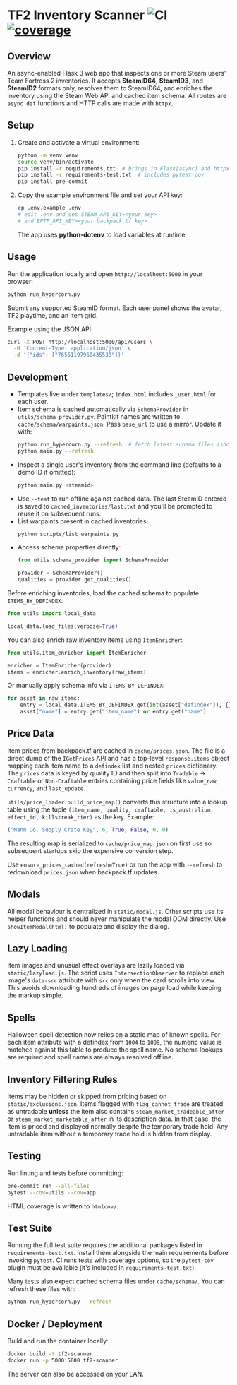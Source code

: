 # TF2 Inventory Scanner ![CI](https://github.com/dankrr/tf2-inventory-scanner/actions/workflows/ci.yml/badge.svg) [![coverage](https://codecov.io/gh/dankrr/tf2-inventory-scanner/branch/main/graph/badge.svg)](https://codecov.io/gh/dankrr/tf2-inventory-scanner)

## Overview

An async-enabled Flask 3 web app that inspects one or more Steam users' Team Fortress 2 inventories. It accepts **SteamID64**, **SteamID3**, and **SteamID2** formats only, resolves them to SteamID64, and enriches the inventory using the Steam Web API and cached item schema. All routes are `async def` functions and HTTP calls are made with `httpx`.

## Setup

1. Create and activate a virtual environment:
   ```bash
   python -m venv venv
   source venv/bin/activate
   pip install -r requirements.txt  # brings in Flask[async] and httpx
   pip install -r requirements-test.txt  # includes pytest-cov
   pip install pre-commit
   ```
2. Copy the example environment file and set your API key:
   ```bash
   cp .env.example .env
   # edit .env and set STEAM_API_KEY=<your key>
   # and BPTF_API_KEY=<your backpack.tf key>
   ```
   The app uses **python-dotenv** to load variables at runtime.

## Usage

Run the application locally and open `http://localhost:5000` in your browser:
```bash
python run_hypercorn.py
```
Submit any supported SteamID format. Each user panel shows the avatar, TF2 playtime, and an item grid.

Example using the JSON API:
```bash
curl -X POST http://localhost:5000/api/users \
  -H 'Content-Type: application/json' \
  -d '{"ids": ["76561197960435530"]}'
```

## Development

- Templates live under `templates/`; `index.html` includes `_user.html` for each user.
- Item schema is cached automatically via `SchemaProvider` in
  `utils/schema_provider.py`. Paintkit names are written to
  `cache/schema/warpaints.json`. Pass `base_url` to use a mirror. Update it with:
  ```bash
  python run_hypercorn.py --refresh  # fetch latest schema files (shows progress)
  python main.py --refresh
  ```
- Inspect a single user's inventory from the command line (defaults to a demo
  ID if omitted):
  ```bash
  python main.py <steamid>
  ```
 - Use `--test` to run offline against cached data. The last SteamID entered is
   saved to `cached_inventories/last.txt` and you'll be prompted to reuse it on
   subsequent runs.
- List warpaints present in cached inventories:
  ```bash
  python scripts/list_warpaints.py
  ```
- Access schema properties directly:
  ```python
  from utils.schema_provider import SchemaProvider

  provider = SchemaProvider()
  qualities = provider.get_qualities()
  ```
Before enriching inventories, load the cached schema to populate
`ITEMS_BY_DEFINDEX`:
```python
from utils import local_data

local_data.load_files(verbose=True)
```
You can also enrich raw inventory items using `ItemEnricher`:
```python
from utils.item_enricher import ItemEnricher

enricher = ItemEnricher(provider)
items = enricher.enrich_inventory(raw_items)
```
Or manually apply schema info via `ITEMS_BY_DEFINDEX`:
```python
for asset in raw_items:
    entry = local_data.ITEMS_BY_DEFINDEX.get(int(asset["defindex"]), {})
    asset["name"] = entry.get("item_name") or entry.get("name")
```

## Price Data

Item prices from backpack.tf are cached in `cache/prices.json`. The file is a
direct dump of the `IGetPrices` API and has a top-level `response.items` object
mapping each item name to a `defindex` list and nested `prices` dictionary. The
`prices` data is keyed by quality ID and then split into `Tradable` →
`Craftable` or `Non-Craftable` entries containing price fields like
`value_raw`, `currency`, and `last_update`.

`utils/price_loader.build_price_map()` converts this structure into a lookup
table using the tuple `(item_name, quality, craftable, is_australium,
effect_id, killstreak_tier)` as the key. Example:

```python
("Mann Co. Supply Crate Key", 6, True, False, 0, 0)
```

The resulting map is serialized to `cache/price_map.json` on first use so
subsequent startups skip the expensive conversion step.

Use `ensure_prices_cached(refresh=True)` or run the app with `--refresh` to
redownload `prices.json` when backpack.tf updates.

## Modals

All modal behaviour is centralized in `static/modal.js`. Other scripts use
its helper functions and should never manipulate the modal DOM directly.
Use `showItemModal(html)` to populate and display the dialog.

## Lazy Loading

Item images and unusual effect overlays are lazily loaded via
`static/lazyload.js`. The script uses `IntersectionObserver` to replace each
image's `data-src` attribute with `src` only when the card scrolls into view.
This avoids downloading hundreds of images on page load while keeping the
markup simple.

## Spells

Halloween spell detection now relies on a static map of known spells. For each
item attribute with a defindex from `1004` to `1009`, the numeric value is
matched against this table to produce the spell name. No schema lookups are
required and spell names are always resolved offline.

## Inventory Filtering Rules

Items may be hidden or skipped from pricing based on `static/exclusions.json`.
Items flagged with `flag_cannot_trade` are treated as untradable **unless** the
item also contains `steam_market_tradeable_after` or
`steam_market_marketable_after` in its description data. In that case, the item
is priced and displayed normally despite the temporary trade hold. Any
untradable item without a temporary trade hold is hidden from display.

## Testing

Run linting and tests before committing:
```bash
pre-commit run --all-files
pytest --cov=utils --cov=app
```
HTML coverage is written to `htmlcov/`.

## Test Suite

Running the full test suite requires the additional packages listed in
`requirements-test.txt`. Install them alongside the main requirements before
invoking `pytest`. CI runs tests with coverage options, so the `pytest-cov`
plugin must be available (it's included in `requirements-test.txt`).

Many tests also expect cached schema files under `cache/schema/`. You can refresh
these files with:

```bash
python run_hypercorn.py --refresh
```

## Docker / Deployment

Build and run the container locally:
```bash
docker build -t tf2-scanner .
docker run -p 5000:5000 tf2-scanner
```
The server can also be accessed on your LAN.
